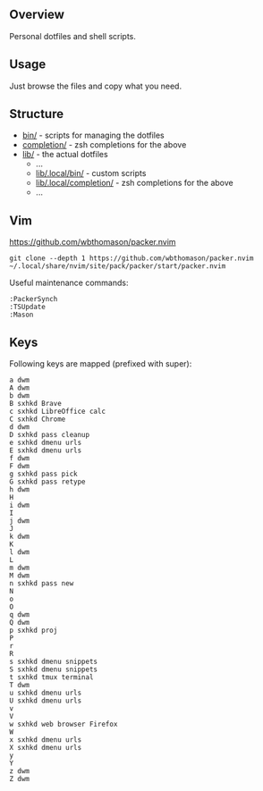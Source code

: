 ## Overview

Personal dotfiles and shell scripts.

## Usage

Just browse the files and copy what you need.

## Structure

* [bin/](bin/) - scripts for managing the dotfiles
* [completion/](completion/) - zsh completions for the above
* [lib/](lib/) - the actual dotfiles
	* ...
	* [lib/.local/bin/](lib/.local/bin/) - custom scripts
	* [lib/.local/completion/](lib/.local/completion/) - zsh completions for the above
	* ...

## Vim

https://github.com/wbthomason/packer.nvim

	git clone --depth 1 https://github.com/wbthomason/packer.nvim ~/.local/share/nvim/site/pack/packer/start/packer.nvim

Useful maintenance commands:

    :PackerSynch
    :TSUpdate
    :Mason

## Keys

Following keys are mapped (prefixed with super):

	a dwm
	A dwm
	b dwm
	B sxhkd Brave
	c sxhkd LibreOffice calc
	C sxhkd Chrome
	d dwm
	D sxhkd pass cleanup
	e sxhkd dmenu urls
	E sxhkd dmenu urls
	f dwm
	F dwm
	g sxhkd pass pick
	G sxhkd pass retype
	h dwm
	H
	i dwm
	I
	j dwm
	J
	k dwm
	K
	l dwm
	L
	m dwm
	M dwm
	n sxhkd pass new
	N
	o
	O
	q dwm
	Q dwm
	p sxhkd proj
	P
	r
	R
	s sxhkd dmenu snippets
	S sxhkd dmenu snippets
	t sxhkd tmux terminal
	T dwm
	u sxhkd dmenu urls
	U sxhkd dmenu urls
	v
	V
	w sxhkd web browser Firefox
	W
	x sxhkd dmenu urls
	X sxhkd dmenu urls
	y
	Y
	z dwm
	Z dwm
